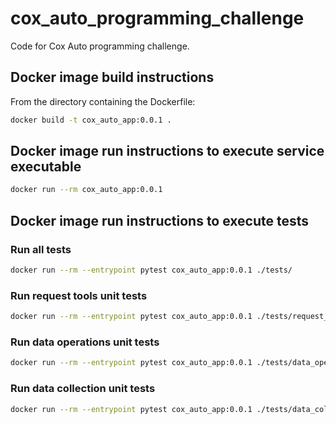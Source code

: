 # cox_auto_programming_challenge
Code for Cox Auto programming challenge.

## Docker image build instructions 
From the directory containing the Dockerfile:

```Bash
docker build -t cox_auto_app:0.0.1 .
```

## Docker image run instructions to execute service executable
```Bash
docker run --rm cox_auto_app:0.0.1
```

## Docker image run instructions to execute tests
### Run all tests
```Bash
docker run --rm --entrypoint pytest cox_auto_app:0.0.1 ./tests/
```

### Run request tools unit tests
```Bash
docker run --rm --entrypoint pytest cox_auto_app:0.0.1 ./tests/request_tools_test.py
```

### Run data operations unit tests
```Bash
docker run --rm --entrypoint pytest cox_auto_app:0.0.1 ./tests/data_operations_test.py
```

### Run data collection unit tests
```Bash
docker run --rm --entrypoint pytest cox_auto_app:0.0.1 ./tests/data_collection_test.py
```
